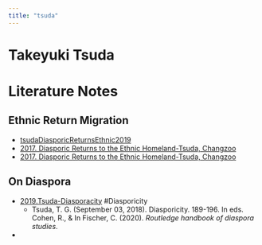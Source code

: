 ```yaml
---
title: "tsuda"
---
```

# Takeyuki Tsuda

# Literature Notes

## Ethnic Return Migration
- [tsudaDiasporicReturnsEthnic2019](tsudaDiasporicReturnsEthnic2019)
- [2017. Diasporic Returns to the Ethnic Homeland-Tsuda, Changzoo](002.Literature%20Notes/2017.%20Diasporic%20Returns%20to%20the%20Ethnic%20Homeland-Tsuda,%20Changzoo.md)
- [2017. Diasporic Returns to the Ethnic Homeland-Tsuda, Changzoo](002.Literature%20Notes/2017.%20Diasporic%20Returns%20to%20the%20Ethnic%20Homeland-Tsuda,%20Changzoo.md)


## On Diaspora
- [2019.Tsuda-Diasporacity](002.Literature%20Notes/2019.Tsuda-Diasporacity.md) #Diasporicity 
	- Tsuda, T. G. (September 03, 2018). Diasporicity. 189-196. In eds. Cohen, R., & In Fischer, C. (2020). _Routledge handbook of diaspora studies_.
- 